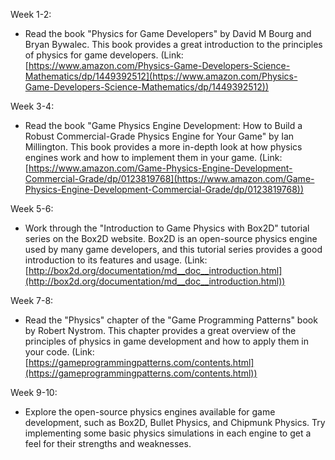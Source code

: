 Week 1-2:

- Read the book "Physics for Game Developers" by David M Bourg and Bryan Bywalec. This book provides a great introduction to the principles of physics for game developers. (Link: [https://www.amazon.com/Physics-Game-Developers-Science-Mathematics/dp/1449392512](https://www.amazon.com/Physics-Game-Developers-Science-Mathematics/dp/1449392512))

Week 3-4:

- Read the book "Game Physics Engine Development: How to Build a Robust Commercial-Grade Physics Engine for Your Game" by Ian Millington. This book provides a more in-depth look at how physics engines work and how to implement them in your game. (Link: [https://www.amazon.com/Game-Physics-Engine-Development-Commercial-Grade/dp/0123819768](https://www.amazon.com/Game-Physics-Engine-Development-Commercial-Grade/dp/0123819768))

Week 5-6:

- Work through the "Introduction to Game Physics with Box2D" tutorial series on the Box2D website. Box2D is an open-source physics engine used by many game developers, and this tutorial series provides a good introduction to its features and usage. (Link: [http://box2d.org/documentation/md__doc__introduction.html](http://box2d.org/documentation/md__doc__introduction.html))

Week 7-8:

- Read the "Physics" chapter of the "Game Programming Patterns" book by Robert Nystrom. This chapter provides a great overview of the principles of physics in game development and how to apply them in your code. (Link: [https://gameprogrammingpatterns.com/contents.html](https://gameprogrammingpatterns.com/contents.html))

Week 9-10:

- Explore the open-source physics engines available for game development, such as Box2D, Bullet Physics, and Chipmunk Physics. Try implementing some basic physics simulations in each engine to get a feel for their strengths and weaknesses.